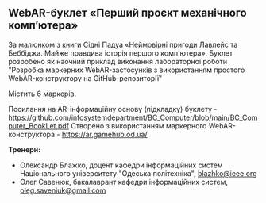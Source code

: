 ## WebAR-буклет «Перший проєкт механічного комп’ютера»
За малюнком з книги Сідні Падуа 
«Неймовірні пригоди Лавлейс та Беббіджа. 
Майже правдива історія першого комп'ютера».
Буклет розробено як наочний приклад виконання лабораторної роботи 
"Розробка маркерних WebAR-застосунків з використанням простого WebAR-конструктору на GitHub-репозиторії"

Містить 6 маркерів.

Посилання на AR-інформаційну основу (підкладку) буклету - https://github.com/infosystemdepartment/BC_Computer/blob/main/BC_Computer_BookLet.pdf
Створено з використанням маркерного WebAR-конструктора - https://ar.gamehub.od.ua/

**Тренери:**
- Олександр Блажко, доцент кафедри інформаційних систем Національного університету "Одеська політехніка", blazhko@ieee.org
- Олег Савенюк, бакалаврант кафедри інформаційних систем, oleg.saveniuk@gmail.com
